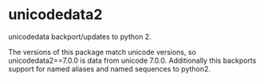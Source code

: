 unicodedata2
============

unicodedata backport/updates to python 2.

The versions of this package match unicode versions, so unicodedata2==7.0.0 is data from unicode 7.0.0.
Additionally this backports support for named aliases and named sequences to python2.
